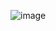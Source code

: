 ![image](https://user-images.githubusercontent.com/25704867/155475471-5773f6eb-5b20-4074-baac-3edf68853de6.png)
